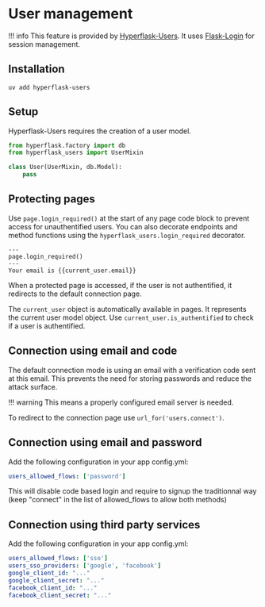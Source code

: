 # User management

!!! info
    This feature is provided by [Hyperflask-Users](https://github.com/hyperflask/hyperflask-users). It uses [Flask-Login](https://github.com/maxcountryman/flask-login) for session management.

## Installation

    uv add hyperflask-users

## Setup

Hyperflask-Users requires the creation of a user model.

```py
from hyperflask.factory import db
from hyperflask_users import UserMixin

class User(UserMixin, db.Model):
    pass
```

## Protecting pages

Use `page.login_required()` at the start of any page code block to prevent access for unauthentified users.
You can also decorate endpoints and method functions using the `hyperflask_users.login_required` decorator.

```jpy
---
page.login_required()
---
Your email is {{current_user.email}}
```

When a protected page is accessed, if the user is not authentified, it redirects to the default connection page.

The `current_user` object is automatically available in pages. It represents the current user model object.
Use `current_user.is_authentified` to check if a user is authentified.

## Connection using email and code

The default connection mode is using an email with a verification code sent at this email. This prevents the need for storing passwords and reduce the attack surface.

!!! warning
    This means a properly configured email server is needed.

To redirect to the connection page use `url_for('users.connect')`.

## Connection using email and password

Add the following configuration in your app config.yml:

```yaml
users_allowed_flows: ['password']
```

This will disable code based login and require to signup the traditionnal way (keep "connect" in the list of allowed_flows to allow both methods)

## Connection using third party services

Add the following configuration in your app config.yml:

```yaml
users_allowed_flows: ['sso']
users_sso_providers: ['google', 'facebook']
google_client_id: "..."
google_client_secret: "..."
facebook_client_id: "..."
facebook_client_secret: "..."
```

